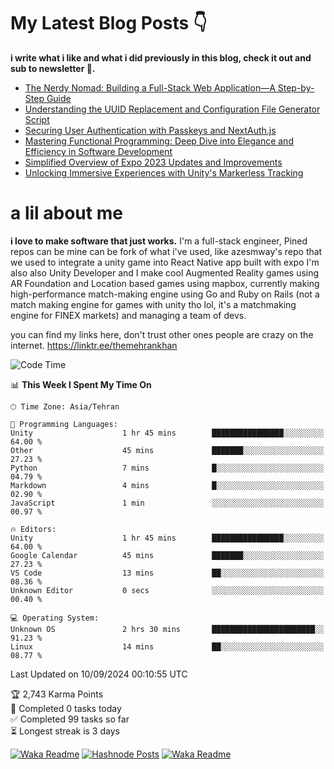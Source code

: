 # My Latest Blog Posts 👇
**i write what i like and what i did previously in this blog, check it out and sub to newsletter 🫡.**

<!-- HASHNODE_BLOG:START -->
- [The Nerdy Nomad: Building a Full-Stack Web Application—A Step-by-Step Guide](https://themehrankhan.hashnode.dev/the-nerdy-nomad-building-a-full-stack-web-applicationa-step-by-step-guide)
- [Understanding the UUID Replacement and Configuration File Generator Script](https://themehrankhan.hashnode.dev/understanding-the-uuid-replacement-and-configuration-file-generator-script)
- [Securing User Authentication with Passkeys and NextAuth.js](https://themehrankhan.hashnode.dev/securing-user-authentication-with-passkeys-and-nextauthjs)
- [Mastering Functional Programming: Deep Dive into Elegance and Efficiency in Software Development](https://themehrankhan.hashnode.dev/mastering-functional-programming-deep-dive-into-elegance-and-efficiency-in-software-development)
- [Simplified Overview of Expo 2023 Updates and Improvements](https://themehrankhan.hashnode.dev/expo-2023-updates-and-features-summary)
- [Unlocking Immersive Experiences with Unity's Markerless Tracking](https://themehrankhan.hashnode.dev/unlocking-immersive-experiences-with-unitys-markerless-tracking)

<!-- HASHNODE_BLOG:END -->

# a lil about me
**i love to make  software that just works.**
I'm a full-stack engineer, Pined repos can be mine can be fork of what i've used, like azesmway's repo that we used to integrate a unity game into React Native app built with expo I'm also also Unity Developer and I make cool Augmented Reality games using AR Foundation and Location based games using mapbox, currently making high-performance match-making engine using Go and Ruby on Rails (not a match making engine for games with unity tho lol, it's a matchmaking engine for FINEX markets) and managing a team of devs.

you can find my links here, don't trust other ones people are crazy on the internet.
https://linktr.ee/themehrankhan

<!--START_SECTION:waka-->
![Code Time](http://img.shields.io/badge/Code%20Time-617%20hrs%2047%20mins-blue)

📊 **This Week I Spent My Time On** 

```text
🕑︎ Time Zone: Asia/Tehran

💬 Programming Languages: 
Unity                    1 hr 45 mins        ████████████████░░░░░░░░░   64.00 % 
Other                    45 mins             ███████░░░░░░░░░░░░░░░░░░   27.23 % 
Python                   7 mins              █░░░░░░░░░░░░░░░░░░░░░░░░   04.79 % 
Markdown                 4 mins              █░░░░░░░░░░░░░░░░░░░░░░░░   02.90 % 
JavaScript               1 min               ░░░░░░░░░░░░░░░░░░░░░░░░░   00.97 % 

🔥 Editors: 
Unity                    1 hr 45 mins        ████████████████░░░░░░░░░   64.00 % 
Google Calendar          45 mins             ███████░░░░░░░░░░░░░░░░░░   27.23 % 
VS Code                  13 mins             ██░░░░░░░░░░░░░░░░░░░░░░░   08.36 % 
Unknown Editor           0 secs              ░░░░░░░░░░░░░░░░░░░░░░░░░   00.40 % 

💻 Operating System: 
Unknown OS               2 hrs 30 mins       ███████████████████████░░   91.23 % 
Linux                    14 mins             ██░░░░░░░░░░░░░░░░░░░░░░░   08.77 % 
```


 Last Updated on 10/09/2024 00:10:55 UTC
<!--END_SECTION:waka-->

<!-- TODO-IST:START -->
🏆  2,743 Karma Points           
🌸  Completed 0 tasks today           
✅  Completed 99 tasks so far           
⏳  Longest streak is 3 days
<!-- TODO-IST:END -->

[![Waka Readme](https://github.com/TheMehranKhan/themehrankhan/actions/workflows/main.yml/badge.svg)](https://github.com/TheMehranKhan/themehrankhan/actions/workflows/main.yml)
[![Hashnode Posts](https://github.com/TheMehranKhan/themehrankhan/actions/workflows/hashnode.yml/badge.svg)](https://github.com/TheMehranKhan/themehrankhan/actions/workflows/hashnode.yml)
[![Waka Readme](https://github.com/TheMehranKhan/themehrankhan/actions/workflows/waka.yml/badge.svg)](https://github.com/TheMehranKhan/themehrankhan/actions/workflows/waka.yml)

